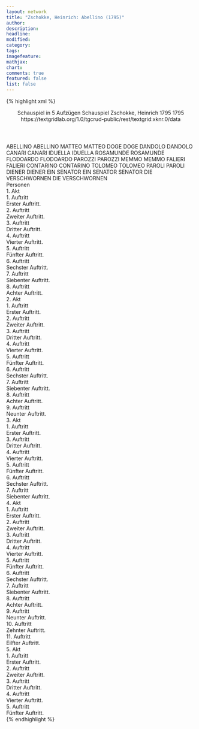 ```yaml
---
layout: network
title: "Zschokke, Heinrich: Abellino (1795)"
author:
description:
headline:
modified:
category:
tags:
imagefeature: 
mathjax: 
chart: 
comments: true
featured: false
list: false
---
```

{% highlight xml %}
<?xml-model href="https://raw.githubusercontent.com/DLiNa/project/master/rules/lina.rnc"?><?xml-model href="https://raw.githubusercontent.com/DLiNa/project/master/rules/lina.sch"?>
<play xmlns="http://lina.digital">
  <header>
    <title>Abellino</title>
    <subtitle>Schauspiel in 5 Aufzügen</subtitle>
    <genretitle>Schauspiel</genretitle>
    <author>Zschokke, Heinrich</author>
    <date type="print">1795</date>
    <date type="premiere">1795</date>
    <date type="written"/>
    <source>https://textgridlab.org/1.0/tgcrud-public/rest/textgrid:xknr.0/data</source>
  </header>
  <personae>
    <character>
      <name>ABELLINO</name>
      <alias xml:id="abellino">
        <name>ABELLINO</name>
      </alias>
    </character>
    <character>
      <name>MATTEO</name>
      <alias xml:id="matteo">
        <name>MATTEO</name>
      </alias>
    </character>
    <character>
      <name>DOGE</name>
      <alias xml:id="doge">
        <name>DOGE</name>
      </alias>
    </character>
    <character>
      <name>DANDOLO</name>
      <alias xml:id="dandolo">
        <name>DANDOLO</name>
      </alias>
    </character>
    <character>
      <name>CANARI</name>
      <alias xml:id="canari">
        <name>CANARI</name>
      </alias>
    </character>
    <character>
      <name>IDUELLA</name>
      <alias xml:id="iduella">
        <name>IDUELLA</name>
      </alias>
    </character>
    <character>
      <name>ROSAMUNDE</name>
      <alias xml:id="rosamunde">
        <name>ROSAMUNDE</name>
      </alias>
    </character>
    <character>
      <name>FLODOARDO</name>
      <alias xml:id="flodoardo">
        <name>FLODOARDO</name>
      </alias>
    </character>
    <character>
      <name>PAROZZI</name>
      <alias xml:id="parozzi">
        <name>PAROZZI</name>
      </alias>
    </character>
    <character>
      <name>MEMMO</name>
      <alias xml:id="memmo">
        <name>MEMMO</name>
      </alias>
    </character>
    <character>
      <name>FALIERI</name>
      <alias xml:id="falieri">
        <name>FALIERI</name>
      </alias>
    </character>
    <character>
      <name>CONTARINO</name>
      <alias xml:id="contarino">
        <name>CONTARINO</name>
      </alias>
    </character>
    <character>
      <name>TOLOMEO</name>
      <alias xml:id="tolomeo">
        <name>TOLOMEO</name>
      </alias>
    </character>
    <character>
      <name>PAROLI</name>
      <alias xml:id="paroli">
        <name>PAROLI</name>
      </alias>
    </character>
    <character>
      <name>DIENER</name>
      <alias xml:id="diener">
        <name>DIENER</name>
      </alias>
    </character>
    <character>
      <name>EIN SENATOR</name>
      <alias xml:id="ein_senator">
        <name>EIN SENATOR</name>
      </alias>
      <alias xml:id="senator">
        <name>SENATOR</name>
      </alias>
    </character>
    <character>
      <name>DIE VERSCHWORNEN</name>
      <alias xml:id="die_verschwornen">
        <name>DIE VERSCHWORNEN</name>
      </alias>
    </character>
  </personae>
  <text>
    <div>
      <head>Personen</head>
    </div>
    <div>
      <head>1. Akt</head>
      <div>
        <head>1. Auftritt</head>
        <div>
          <head>Erster Auftritt.</head>
          <sp who="#abellino">
            <amount n="1" unit="speech_acts"/>
            <amount n="158" unit="words"/>
            <amount n="29" unit="lines"/>
            <amount n="938" unit="chars"/>
          </sp>
        </div>
      </div>
      <div>
        <head>2. Auftritt</head>
        <div>
          <head>Zweiter Auftritt.</head>
          <sp who="#abellino">
            <amount n="31" unit="speech_acts"/>
            <amount n="674" unit="words"/>
            <amount n="130" unit="lines"/>
            <amount n="3826" unit="chars"/>
          </sp>
          <sp who="#matteo">
            <amount n="31" unit="speech_acts"/>
            <amount n="973" unit="words"/>
            <amount n="191" unit="lines"/>
            <amount n="5580" unit="chars"/>
          </sp>
        </div>
      </div>
      <div>
        <head>3. Auftritt</head>
        <div>
          <head>Dritter Auftritt.</head>
          <sp who="#abellino">
            <amount n="2" unit="speech_acts"/>
            <amount n="176" unit="words"/>
            <amount n="36" unit="lines"/>
            <amount n="1011" unit="chars"/>
          </sp>
          <sp who="#matteo">
            <amount n="1" unit="speech_acts"/>
            <amount n="1" unit="words"/>
            <amount n="1" unit="lines"/>
            <amount n="9" unit="chars"/>
          </sp>
        </div>
      </div>
      <div>
        <head>4. Auftritt</head>
        <div>
          <head>Vierter Auftritt.</head>
          <sp who="#doge">
            <amount n="3" unit="speech_acts"/>
            <amount n="180" unit="words"/>
            <amount n="37" unit="lines"/>
            <amount n="1069" unit="chars"/>
          </sp>
          <sp who="#dandolo">
            <amount n="3" unit="speech_acts"/>
            <amount n="147" unit="words"/>
            <amount n="31" unit="lines"/>
            <amount n="883" unit="chars"/>
          </sp>
        </div>
      </div>
      <div>
        <head>5. Auftritt</head>
        <div>
          <head>Fünfter Auftritt.</head>
          <sp who="#doge">
            <amount n="9" unit="speech_acts"/>
            <amount n="138" unit="words"/>
            <amount n="29" unit="lines"/>
            <amount n="779" unit="chars"/>
          </sp>
          <sp who="#canari">
            <amount n="9" unit="speech_acts"/>
            <amount n="225" unit="words"/>
            <amount n="47" unit="lines"/>
            <amount n="1339" unit="chars"/>
          </sp>
          <sp who="#dandolo">
            <amount n="10" unit="speech_acts"/>
            <amount n="340" unit="words"/>
            <amount n="66" unit="lines"/>
            <amount n="1956" unit="chars"/>
          </sp>
        </div>
      </div>
      <div>
        <head>6. Auftritt</head>
        <div>
          <head>Sechster Auftritt.</head>
          <sp who="#iduella">
            <amount n="19" unit="speech_acts"/>
            <amount n="393" unit="words"/>
            <amount n="76" unit="lines"/>
            <amount n="2252" unit="chars"/>
          </sp>
          <sp who="#rosamunde">
            <amount n="19" unit="speech_acts"/>
            <amount n="731" unit="words"/>
            <amount n="132" unit="lines"/>
            <amount n="4035" unit="chars"/>
          </sp>
        </div>
      </div>
      <div>
        <head>7. Auftritt</head>
        <div>
          <head>Siebenter Auftritt.</head>
          <sp who="#rosamunde">
            <amount n="14" unit="speech_acts"/>
            <amount n="172" unit="words"/>
            <amount n="31" unit="lines"/>
            <amount n="947" unit="chars"/>
          </sp>
          <sp who="#abellino">
            <amount n="14" unit="speech_acts"/>
            <amount n="389" unit="words"/>
            <amount n="78" unit="lines"/>
            <amount n="2266" unit="chars"/>
          </sp>
        </div>
      </div>
      <div>
        <head>8. Auftritt</head>
        <div>
          <head>Achter Auftritt.</head>
          <sp who="#matteo">
            <amount n="3" unit="speech_acts"/>
            <amount n="10" unit="words"/>
            <amount n="3" unit="lines"/>
            <amount n="64" unit="chars"/>
          </sp>
          <sp who="#abellino">
            <amount n="7" unit="speech_acts"/>
            <amount n="230" unit="words"/>
            <amount n="45" unit="lines"/>
            <amount n="1274" unit="chars"/>
          </sp>
          <sp who="#rosamunde">
            <amount n="7" unit="speech_acts"/>
            <amount n="40" unit="words"/>
            <amount n="10" unit="lines"/>
            <amount n="233" unit="chars"/>
          </sp>
        </div>
      </div>
    </div>
    <div>
      <head>2. Akt</head>
      <div>
        <head>1. Auftritt</head>
        <div>
          <head>Erster Auftritt.</head>
          <sp who="#canari">
            <amount n="9" unit="speech_acts"/>
            <amount n="248" unit="words"/>
            <amount n="51" unit="lines"/>
            <amount n="1488" unit="chars"/>
          </sp>
          <sp who="#iduella">
            <amount n="8" unit="speech_acts"/>
            <amount n="160" unit="words"/>
            <amount n="33" unit="lines"/>
            <amount n="947" unit="chars"/>
          </sp>
        </div>
      </div>
      <div>
        <head>2. Auftritt</head>
        <div>
          <head>Zweiter Auftritt.</head>
          <sp who="#canari">
            <amount n="14" unit="speech_acts"/>
            <amount n="653" unit="words"/>
            <amount n="126" unit="lines"/>
            <amount n="3664" unit="chars"/>
          </sp>
          <sp who="#flodoardo">
            <amount n="14" unit="speech_acts"/>
            <amount n="199" unit="words"/>
            <amount n="41" unit="lines"/>
            <amount n="1175" unit="chars"/>
          </sp>
        </div>
      </div>
      <div>
        <head>3. Auftritt</head>
        <div>
          <head>Dritter Auftritt.</head>
          <sp who="#flodoardo">
            <amount n="6" unit="speech_acts"/>
            <amount n="193" unit="words"/>
            <amount n="37" unit="lines"/>
            <amount n="1121" unit="chars"/>
          </sp>
          <sp who="#doge">
            <amount n="6" unit="speech_acts"/>
            <amount n="239" unit="words"/>
            <amount n="50" unit="lines"/>
            <amount n="1427" unit="chars"/>
          </sp>
          <sp who="#canari">
            <amount n="1" unit="speech_acts"/>
            <amount n="38" unit="words"/>
            <amount n="7" unit="lines"/>
            <amount n="216" unit="chars"/>
          </sp>
        </div>
      </div>
      <div>
        <head>4. Auftritt</head>
        <div>
          <head>Vierter Auftritt.</head>
          <sp who="#doge">
            <amount n="4" unit="speech_acts"/>
            <amount n="133" unit="words"/>
            <amount n="27" unit="lines"/>
            <amount n="778" unit="chars"/>
          </sp>
          <sp who="#dandolo">
            <amount n="5" unit="speech_acts"/>
            <amount n="200" unit="words"/>
            <amount n="41" unit="lines"/>
            <amount n="1125" unit="chars"/>
          </sp>
          <sp who="#canari">
            <amount n="2" unit="speech_acts"/>
            <amount n="15" unit="words"/>
            <amount n="3" unit="lines"/>
            <amount n="83" unit="chars"/>
          </sp>
          <sp who="#flodoardo">
            <amount n="1" unit="speech_acts"/>
            <amount n="52" unit="words"/>
            <amount n="9" unit="lines"/>
            <amount n="278" unit="chars"/>
          </sp>
        </div>
      </div>
      <div>
        <head>5. Auftritt</head>
        <div>
          <head>Fünfter Auftritt.</head>
          <sp who="#rosamunde">
            <amount n="21" unit="speech_acts"/>
            <amount n="685" unit="words"/>
            <amount n="126" unit="lines"/>
            <amount n="3769" unit="chars"/>
          </sp>
          <sp who="#flodoardo">
            <amount n="20" unit="speech_acts"/>
            <amount n="663" unit="words"/>
            <amount n="125" unit="lines"/>
            <amount n="3552" unit="chars"/>
          </sp>
        </div>
      </div>
      <div>
        <head>6. Auftritt</head>
        <div>
          <head>Sechster Auftritt.</head>
          <sp who="#parozzi">
            <amount n="13" unit="speech_acts"/>
            <amount n="241" unit="words"/>
            <amount n="50" unit="lines"/>
            <amount n="1423" unit="chars"/>
          </sp>
          <sp who="#memmo">
            <amount n="12" unit="speech_acts"/>
            <amount n="120" unit="words"/>
            <amount n="25" unit="lines"/>
            <amount n="658" unit="chars"/>
          </sp>
        </div>
      </div>
      <div>
        <head>7. Auftritt</head>
        <div>
          <head>Siebenter Auftritt.</head>
          <sp who="#parozzi">
            <amount n="7" unit="speech_acts"/>
            <amount n="424" unit="words"/>
            <amount n="85" unit="lines"/>
            <amount n="2455" unit="chars"/>
          </sp>
          <sp who="#falieri">
            <amount n="6" unit="speech_acts"/>
            <amount n="96" unit="words"/>
            <amount n="20" unit="lines"/>
            <amount n="521" unit="chars"/>
          </sp>
          <sp who="#memmo">
            <amount n="6" unit="speech_acts"/>
            <amount n="228" unit="words"/>
            <amount n="41" unit="lines"/>
            <amount n="1243" unit="chars"/>
          </sp>
        </div>
      </div>
      <div>
        <head>8. Auftritt</head>
        <div>
          <head>Achter Auftritt.</head>
          <sp who="#parozzi">
            <amount n="6" unit="speech_acts"/>
            <amount n="84" unit="words"/>
            <amount n="17" unit="lines"/>
            <amount n="474" unit="chars"/>
          </sp>
          <sp who="#memmo">
            <amount n="9" unit="speech_acts"/>
            <amount n="57" unit="words"/>
            <amount n="12" unit="lines"/>
            <amount n="343" unit="chars"/>
          </sp>
          <sp who="#falieri">
            <amount n="7" unit="speech_acts"/>
            <amount n="171" unit="words"/>
            <amount n="32" unit="lines"/>
            <amount n="922" unit="chars"/>
          </sp>
          <sp who="#contarino">
            <amount n="14" unit="speech_acts"/>
            <amount n="619" unit="words"/>
            <amount n="120" unit="lines"/>
            <amount n="3488" unit="chars"/>
          </sp>
        </div>
      </div>
      <div>
        <head>9. Auftritt</head>
        <div>
          <head>Neunter Auftritt.</head>
          <sp who="#abellino">
            <amount n="21" unit="speech_acts"/>
            <amount n="565" unit="words"/>
            <amount n="112" unit="lines"/>
            <amount n="3204" unit="chars"/>
          </sp>
          <sp who="#abellino #parozzi #contarino #memmo #falieri">
            <amount n="2" unit="speech_acts"/>
            <amount n="21" unit="words"/>
            <amount n="4" unit="lines"/>
            <amount n="105" unit="chars"/>
          </sp>
          <sp who="#parozzi">
            <amount n="11" unit="speech_acts"/>
            <amount n="56" unit="words"/>
            <amount n="15" unit="lines"/>
            <amount n="347" unit="chars"/>
          </sp>
          <sp who="#contarino">
            <amount n="8" unit="speech_acts"/>
            <amount n="77" unit="words"/>
            <amount n="17" unit="lines"/>
            <amount n="458" unit="chars"/>
          </sp>
          <sp who="#memmo">
            <amount n="3" unit="speech_acts"/>
            <amount n="53" unit="words"/>
            <amount n="9" unit="lines"/>
            <amount n="286" unit="chars"/>
          </sp>
          <sp who="#falieri">
            <amount n="2" unit="speech_acts"/>
            <amount n="17" unit="words"/>
            <amount n="3" unit="lines"/>
            <amount n="88" unit="chars"/>
          </sp>
        </div>
      </div>
    </div>
    <div>
      <head>3. Akt</head>
      <div>
        <head>1. Auftritt</head>
        <div>
          <head>Erster Auftritt.</head>
          <sp who="#doge">
            <amount n="12" unit="speech_acts"/>
            <amount n="899" unit="words"/>
            <amount n="173" unit="lines"/>
            <amount n="5036" unit="chars"/>
          </sp>
          <sp who="#flodoardo">
            <amount n="12" unit="speech_acts"/>
            <amount n="256" unit="words"/>
            <amount n="47" unit="lines"/>
            <amount n="1400" unit="chars"/>
          </sp>
        </div>
      </div>
      <div>
        <head>3. Auftritt</head>
        <div>
          <head>Dritter Auftritt.</head>
          <sp who="#doge">
            <amount n="11" unit="speech_acts"/>
            <amount n="390" unit="words"/>
            <amount n="77" unit="lines"/>
            <amount n="2232" unit="chars"/>
          </sp>
          <sp who="#dandolo">
            <amount n="10" unit="speech_acts"/>
            <amount n="576" unit="words"/>
            <amount n="120" unit="lines"/>
            <amount n="3366" unit="chars"/>
          </sp>
        </div>
      </div>
      <div>
        <head>4. Auftritt</head>
        <div>
          <head>Vierter Auftritt.</head>
          <sp who="#rosamunde">
            <amount n="13" unit="speech_acts"/>
            <amount n="214" unit="words"/>
            <amount n="41" unit="lines"/>
            <amount n="1212" unit="chars"/>
          </sp>
          <sp who="#tolomeo">
            <amount n="13" unit="speech_acts"/>
            <amount n="634" unit="words"/>
            <amount n="120" unit="lines"/>
            <amount n="3579" unit="chars"/>
          </sp>
        </div>
      </div>
      <div>
        <head>5. Auftritt</head>
        <div>
          <head>Fünfter Auftritt.</head>
          <sp who="#doge">
            <amount n="18" unit="speech_acts"/>
            <amount n="379" unit="words"/>
            <amount n="71" unit="lines"/>
            <amount n="2070" unit="chars"/>
          </sp>
          <sp who="#tolomeo">
            <amount n="17" unit="speech_acts"/>
            <amount n="531" unit="words"/>
            <amount n="108" unit="lines"/>
            <amount n="3175" unit="chars"/>
          </sp>
        </div>
      </div>
      <div>
        <head>6. Auftritt</head>
        <div>
          <head>Sechster Auftritt.</head>
          <sp who="#doge">
            <amount n="12" unit="speech_acts"/>
            <amount n="570" unit="words"/>
            <amount n="112" unit="lines"/>
            <amount n="3305" unit="chars"/>
          </sp>
          <sp who="#iduella">
            <amount n="11" unit="speech_acts"/>
            <amount n="460" unit="words"/>
            <amount n="91" unit="lines"/>
            <amount n="2661" unit="chars"/>
          </sp>
        </div>
      </div>
      <div>
        <head>7. Auftritt</head>
        <div>
          <head>Siebenter Auftritt.</head>
          <sp who="#abellino">
            <amount n="19" unit="speech_acts"/>
            <amount n="578" unit="words"/>
            <amount n="113" unit="lines"/>
            <amount n="3256" unit="chars"/>
          </sp>
          <sp who="#doge">
            <amount n="19" unit="speech_acts"/>
            <amount n="269" unit="words"/>
            <amount n="52" unit="lines"/>
            <amount n="1522" unit="chars"/>
          </sp>
        </div>
      </div>
    </div>
    <div>
      <head>4. Akt</head>
      <div>
        <head>1. Auftritt</head>
        <div>
          <head>Erster Auftritt.</head>
          <sp who="#rosamunde">
            <amount n="6" unit="speech_acts"/>
            <amount n="288" unit="words"/>
            <amount n="55" unit="lines"/>
            <amount n="1629" unit="chars"/>
          </sp>
          <sp who="#doge">
            <amount n="5" unit="speech_acts"/>
            <amount n="208" unit="words"/>
            <amount n="39" unit="lines"/>
            <amount n="1123" unit="chars"/>
          </sp>
        </div>
      </div>
      <div>
        <head>2. Auftritt</head>
        <div>
          <head>Zweiter Auftritt.</head>
          <sp who="#flodoardo">
            <amount n="5" unit="speech_acts"/>
            <amount n="171" unit="words"/>
            <amount n="35" unit="lines"/>
            <amount n="985" unit="chars"/>
          </sp>
          <sp who="#doge">
            <amount n="4" unit="speech_acts"/>
            <amount n="101" unit="words"/>
            <amount n="22" unit="lines"/>
            <amount n="568" unit="chars"/>
          </sp>
        </div>
      </div>
      <div>
        <head>3. Auftritt</head>
        <div>
          <head>Dritter Auftritt.</head>
          <sp who="#parozzi">
            <amount n="10" unit="speech_acts"/>
            <amount n="323" unit="words"/>
            <amount n="62" unit="lines"/>
            <amount n="1861" unit="chars"/>
          </sp>
          <sp who="#flodoardo">
            <amount n="9" unit="speech_acts"/>
            <amount n="149" unit="words"/>
            <amount n="30" unit="lines"/>
            <amount n="876" unit="chars"/>
          </sp>
        </div>
      </div>
      <div>
        <head>4. Auftritt</head>
        <div>
          <head>Vierter Auftritt.</head>
          <sp who="#parozzi">
            <amount n="16" unit="speech_acts"/>
            <amount n="384" unit="words"/>
            <amount n="76" unit="lines"/>
            <amount n="2259" unit="chars"/>
          </sp>
          <sp who="#doge">
            <amount n="16" unit="speech_acts"/>
            <amount n="302" unit="words"/>
            <amount n="60" unit="lines"/>
            <amount n="1781" unit="chars"/>
          </sp>
          <sp who="#paroli">
            <amount n="1" unit="speech_acts"/>
            <amount n="123" unit="words"/>
            <amount n="25" unit="lines"/>
            <amount n="710" unit="chars"/>
          </sp>
        </div>
      </div>
      <div>
        <head>5. Auftritt</head>
        <div>
          <head>Fünfter Auftritt.</head>
          <sp who="#doge">
            <amount n="2" unit="speech_acts"/>
            <amount n="63" unit="words"/>
            <amount n="12" unit="lines"/>
            <amount n="355" unit="chars"/>
          </sp>
          <sp who="#diener">
            <amount n="1" unit="speech_acts"/>
          </sp>
        </div>
      </div>
      <div>
        <head>6. Auftritt</head>
        <div>
          <head>Sechster Auftritt.</head>
          <sp who="#flodoardo">
            <amount n="8" unit="speech_acts"/>
            <amount n="115" unit="words"/>
            <amount n="23" unit="lines"/>
            <amount n="669" unit="chars"/>
          </sp>
          <sp who="#doge">
            <amount n="7" unit="speech_acts"/>
            <amount n="59" unit="words"/>
            <amount n="13" unit="lines"/>
            <amount n="366" unit="chars"/>
          </sp>
        </div>
      </div>
      <div>
        <head>7. Auftritt</head>
        <div>
          <head>Siebenter Auftritt.</head>
          <sp who="#flodoardo">
            <amount n="10" unit="speech_acts"/>
            <amount n="405" unit="words"/>
            <amount n="76" unit="lines"/>
            <amount n="2235" unit="chars"/>
          </sp>
          <sp who="#rosamunde">
            <amount n="9" unit="speech_acts"/>
            <amount n="414" unit="words"/>
            <amount n="79" unit="lines"/>
            <amount n="2349" unit="chars"/>
          </sp>
        </div>
      </div>
      <div>
        <head>8. Auftritt</head>
        <div>
          <head>Achter Auftritt.</head>
          <sp who="#doge">
            <amount n="12" unit="speech_acts"/>
            <amount n="279" unit="words"/>
            <amount n="50" unit="lines"/>
            <amount n="1535" unit="chars"/>
          </sp>
          <sp who="#flodoardo">
            <amount n="11" unit="speech_acts"/>
            <amount n="546" unit="words"/>
            <amount n="105" unit="lines"/>
            <amount n="3105" unit="chars"/>
          </sp>
          <sp who="#rosamunde">
            <amount n="3" unit="speech_acts"/>
            <amount n="163" unit="words"/>
            <amount n="30" unit="lines"/>
            <amount n="906" unit="chars"/>
          </sp>
          <sp who="#flodoardo #rosamunde">
            <amount n="1" unit="speech_acts"/>
          </sp>
        </div>
      </div>
      <div>
        <head>9. Auftritt</head>
        <div>
          <head>Neunter Auftritt.</head>
          <sp who="#ein_senator">
            <amount n="2" unit="speech_acts"/>
            <amount n="55" unit="words"/>
            <amount n="14" unit="lines"/>
            <amount n="367" unit="chars"/>
          </sp>
          <sp who="#doge">
            <amount n="2" unit="speech_acts"/>
            <amount n="45" unit="words"/>
            <amount n="10" unit="lines"/>
            <amount n="267" unit="chars"/>
          </sp>
        </div>
      </div>
      <div>
        <head>10. Auftritt</head>
        <div>
          <head>Zehnter Auftritt.</head>
          <sp who="#parozzi">
            <amount n="4" unit="speech_acts"/>
            <amount n="121" unit="words"/>
            <amount n="25" unit="lines"/>
            <amount n="709" unit="chars"/>
          </sp>
          <sp who="#memmo">
            <amount n="2" unit="speech_acts"/>
            <amount n="96" unit="words"/>
            <amount n="20" unit="lines"/>
            <amount n="578" unit="chars"/>
          </sp>
          <sp who="#falieri">
            <amount n="3" unit="speech_acts"/>
            <amount n="187" unit="words"/>
            <amount n="35" unit="lines"/>
            <amount n="1030" unit="chars"/>
          </sp>
          <sp who="#tolomeo">
            <amount n="2" unit="speech_acts"/>
            <amount n="134" unit="words"/>
            <amount n="30" unit="lines"/>
            <amount n="826" unit="chars"/>
          </sp>
        </div>
      </div>
      <div>
        <head>11. Auftritt</head>
        <div>
          <head>Eilfter Auftritt.</head>
          <sp who="#memmo">
            <amount n="5" unit="speech_acts"/>
            <amount n="44" unit="words"/>
            <amount n="10" unit="lines"/>
            <amount n="256" unit="chars"/>
          </sp>
          <sp who="#contarino">
            <amount n="11" unit="speech_acts"/>
            <amount n="380" unit="words"/>
            <amount n="79" unit="lines"/>
            <amount n="2251" unit="chars"/>
          </sp>
          <sp who="#abellino">
            <amount n="10" unit="speech_acts"/>
            <amount n="385" unit="words"/>
            <amount n="78" unit="lines"/>
            <amount n="2253" unit="chars"/>
          </sp>
          <sp who="#parozzi">
            <amount n="8" unit="speech_acts"/>
            <amount n="236" unit="words"/>
            <amount n="49" unit="lines"/>
            <amount n="1391" unit="chars"/>
          </sp>
          <sp who="#memmo #contarino #abellino #parozzi #falieri #tolomeo">
            <amount n="7" unit="speech_acts"/>
            <amount n="23" unit="words"/>
            <amount n="7" unit="lines"/>
            <amount n="146" unit="chars"/>
          </sp>
          <sp who="#falieri">
            <amount n="2" unit="speech_acts"/>
            <amount n="16" unit="words"/>
            <amount n="3" unit="lines"/>
            <amount n="87" unit="chars"/>
          </sp>
          <sp who="#tolomeo">
            <amount n="2" unit="speech_acts"/>
            <amount n="30" unit="words"/>
            <amount n="6" unit="lines"/>
            <amount n="171" unit="chars"/>
          </sp>
        </div>
      </div>
    </div>
    <div>
      <head>5. Akt</head>
      <div>
        <head>1. Auftritt</head>
        <div>
          <head>Erster Auftritt.</head>
          <sp who="#memmo">
            <amount n="4" unit="speech_acts"/>
            <amount n="90" unit="words"/>
            <amount n="16" unit="lines"/>
            <amount n="475" unit="chars"/>
          </sp>
          <sp who="#parozzi">
            <amount n="4" unit="speech_acts"/>
            <amount n="87" unit="words"/>
            <amount n="19" unit="lines"/>
            <amount n="535" unit="chars"/>
          </sp>
          <sp who="#contarino">
            <amount n="1" unit="speech_acts"/>
            <amount n="16" unit="words"/>
            <amount n="3" unit="lines"/>
            <amount n="102" unit="chars"/>
          </sp>
          <sp who="#doge">
            <amount n="5" unit="speech_acts"/>
            <amount n="96" unit="words"/>
            <amount n="21" unit="lines"/>
            <amount n="569" unit="chars"/>
          </sp>
          <sp who="#rosamunde">
            <amount n="2" unit="speech_acts"/>
            <amount n="48" unit="words"/>
            <amount n="9" unit="lines"/>
            <amount n="281" unit="chars"/>
          </sp>
          <sp who="#ein_senator">
            <amount n="1" unit="speech_acts"/>
            <amount n="2" unit="words"/>
            <amount n="1" unit="lines"/>
            <amount n="20" unit="chars"/>
          </sp>
          <sp who="#senator">
            <amount n="2" unit="speech_acts"/>
            <amount n="10" unit="words"/>
            <amount n="2" unit="lines"/>
            <amount n="62" unit="chars"/>
          </sp>
          <sp who="#falieri">
            <amount n="3" unit="speech_acts"/>
            <amount n="35" unit="words"/>
            <amount n="7" unit="lines"/>
            <amount n="220" unit="chars"/>
          </sp>
        </div>
      </div>
      <div>
        <head>2. Auftritt</head>
        <div>
          <head>Zweiter Auftritt.</head>
          <sp who="#falieri">
            <amount n="4" unit="speech_acts"/>
            <amount n="45" unit="words"/>
            <amount n="9" unit="lines"/>
            <amount n="268" unit="chars"/>
          </sp>
          <sp who="#parozzi">
            <amount n="4" unit="speech_acts"/>
            <amount n="51" unit="words"/>
            <amount n="10" unit="lines"/>
            <amount n="298" unit="chars"/>
          </sp>
          <sp who="#memmo">
            <amount n="4" unit="speech_acts"/>
            <amount n="45" unit="words"/>
            <amount n="8" unit="lines"/>
            <amount n="277" unit="chars"/>
          </sp>
          <sp who="#doge">
            <amount n="10" unit="speech_acts"/>
            <amount n="345" unit="words"/>
            <amount n="74" unit="lines"/>
            <amount n="2050" unit="chars"/>
          </sp>
          <sp who="#paroli">
            <amount n="1" unit="speech_acts"/>
            <amount n="17" unit="words"/>
            <amount n="3" unit="lines"/>
            <amount n="93" unit="chars"/>
          </sp>
          <sp who="#tolomeo">
            <amount n="6" unit="speech_acts"/>
            <amount n="101" unit="words"/>
            <amount n="21" unit="lines"/>
            <amount n="615" unit="chars"/>
          </sp>
          <sp who="#ein_senator">
            <amount n="1" unit="speech_acts"/>
            <amount n="2" unit="words"/>
            <amount n="1" unit="lines"/>
            <amount n="20" unit="chars"/>
          </sp>
          <sp who="#senator">
            <amount n="3" unit="speech_acts"/>
            <amount n="8" unit="words"/>
            <amount n="3" unit="lines"/>
            <amount n="72" unit="chars"/>
          </sp>
          <sp who="#contarino">
            <amount n="1" unit="speech_acts"/>
            <amount n="12" unit="words"/>
            <amount n="2" unit="lines"/>
            <amount n="60" unit="chars"/>
          </sp>
        </div>
      </div>
      <div>
        <head>3. Auftritt</head>
        <div>
          <head>Dritter Auftritt.</head>
          <sp who="#rosamunde">
            <amount n="1" unit="speech_acts"/>
            <amount n="6" unit="words"/>
            <amount n="1" unit="lines"/>
            <amount n="29" unit="chars"/>
          </sp>
          <sp who="#flodoardo">
            <amount n="12" unit="speech_acts"/>
            <amount n="490" unit="words"/>
            <amount n="103" unit="lines"/>
            <amount n="2887" unit="chars"/>
          </sp>
          <sp who="#doge">
            <amount n="9" unit="speech_acts"/>
            <amount n="165" unit="words"/>
            <amount n="35" unit="lines"/>
            <amount n="958" unit="chars"/>
          </sp>
          <sp who="#parozzi">
            <amount n="2" unit="speech_acts"/>
            <amount n="141" unit="words"/>
            <amount n="28" unit="lines"/>
            <amount n="844" unit="chars"/>
          </sp>
          <sp who="#contarino">
            <amount n="1" unit="speech_acts"/>
            <amount n="39" unit="words"/>
            <amount n="9" unit="lines"/>
            <amount n="245" unit="chars"/>
          </sp>
          <sp who="#falieri">
            <amount n="3" unit="speech_acts"/>
            <amount n="83" unit="words"/>
            <amount n="16" unit="lines"/>
            <amount n="453" unit="chars"/>
          </sp>
        </div>
      </div>
      <div>
        <head>4. Auftritt</head>
        <div>
          <head>Vierter Auftritt.</head>
          <sp who="#contarino">
            <amount n="7" unit="speech_acts"/>
            <amount n="136" unit="words"/>
            <amount n="29" unit="lines"/>
            <amount n="790" unit="chars"/>
          </sp>
          <sp who="#memmo">
            <amount n="4" unit="speech_acts"/>
            <amount n="43" unit="words"/>
            <amount n="9" unit="lines"/>
            <amount n="238" unit="chars"/>
          </sp>
          <sp who="#doge">
            <amount n="7" unit="speech_acts"/>
            <amount n="197" unit="words"/>
            <amount n="36" unit="lines"/>
            <amount n="1091" unit="chars"/>
          </sp>
          <sp who="#rosamunde">
            <amount n="3" unit="speech_acts"/>
            <amount n="90" unit="words"/>
            <amount n="17" unit="lines"/>
            <amount n="528" unit="chars"/>
          </sp>
          <sp who="#abellino">
            <amount n="8" unit="speech_acts"/>
            <amount n="554" unit="words"/>
            <amount n="111" unit="lines"/>
            <amount n="3216" unit="chars"/>
          </sp>
          <sp who="#parozzi">
            <amount n="4" unit="speech_acts"/>
            <amount n="271" unit="words"/>
            <amount n="54" unit="lines"/>
            <amount n="1533" unit="chars"/>
          </sp>
          <sp who="#falieri">
            <amount n="3" unit="speech_acts"/>
            <amount n="19" unit="words"/>
            <amount n="4" unit="lines"/>
            <amount n="124" unit="chars"/>
          </sp>
          <sp who="#tolomeo">
            <amount n="4" unit="speech_acts"/>
            <amount n="84" unit="words"/>
            <amount n="17" unit="lines"/>
            <amount n="491" unit="chars"/>
          </sp>
          <sp who="#flodoardo">
            <amount n="3" unit="speech_acts"/>
            <amount n="234" unit="words"/>
            <amount n="47" unit="lines"/>
            <amount n="1334" unit="chars"/>
          </sp>
          <sp who="#die_verschwornen">
            <amount n="1" unit="speech_acts"/>
            <amount n="22" unit="words"/>
            <amount n="4" unit="lines"/>
            <amount n="128" unit="chars"/>
          </sp>
        </div>
      </div>
      <div>
        <head>5. Auftritt</head>
        <div>
          <head>Fünfter Auftritt.</head>
          <sp who="#parozzi">
            <amount n="1" unit="speech_acts"/>
            <amount n="6" unit="words"/>
            <amount n="1" unit="lines"/>
            <amount n="36" unit="chars"/>
          </sp>
          <sp who="#doge">
            <amount n="4" unit="speech_acts"/>
            <amount n="305" unit="words"/>
            <amount n="56" unit="lines"/>
            <amount n="1711" unit="chars"/>
          </sp>
          <sp who="#canari">
            <amount n="2" unit="speech_acts"/>
            <amount n="108" unit="words"/>
            <amount n="21" unit="lines"/>
            <amount n="605" unit="chars"/>
          </sp>
          <sp who="#dandolo">
            <amount n="2" unit="speech_acts"/>
            <amount n="58" unit="words"/>
            <amount n="11" unit="lines"/>
            <amount n="300" unit="chars"/>
          </sp>
          <sp who="#rosamunde">
            <amount n="3" unit="speech_acts"/>
            <amount n="21" unit="words"/>
            <amount n="5" unit="lines"/>
            <amount n="147" unit="chars"/>
          </sp>
          <sp who="#ein_senator">
            <amount n="1" unit="speech_acts"/>
            <amount n="17" unit="words"/>
            <amount n="5" unit="lines"/>
            <amount n="120" unit="chars"/>
          </sp>
          <sp who="#flodoardo">
            <amount n="2" unit="speech_acts"/>
            <amount n="11" unit="words"/>
            <amount n="2" unit="lines"/>
            <amount n="63" unit="chars"/>
          </sp>
          <sp who="#senator">
            <amount n="1" unit="speech_acts"/>
            <amount n="4" unit="words"/>
            <amount n="1" unit="lines"/>
            <amount n="27" unit="chars"/>
          </sp>
        </div>
      </div>
    </div>
  </text>
</play>
{% endhighlight %}